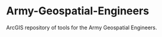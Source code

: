 Army-Geospatial-Engineers
=========================

ArcGIS repository of tools for the Army Geospatial Engineers. 
